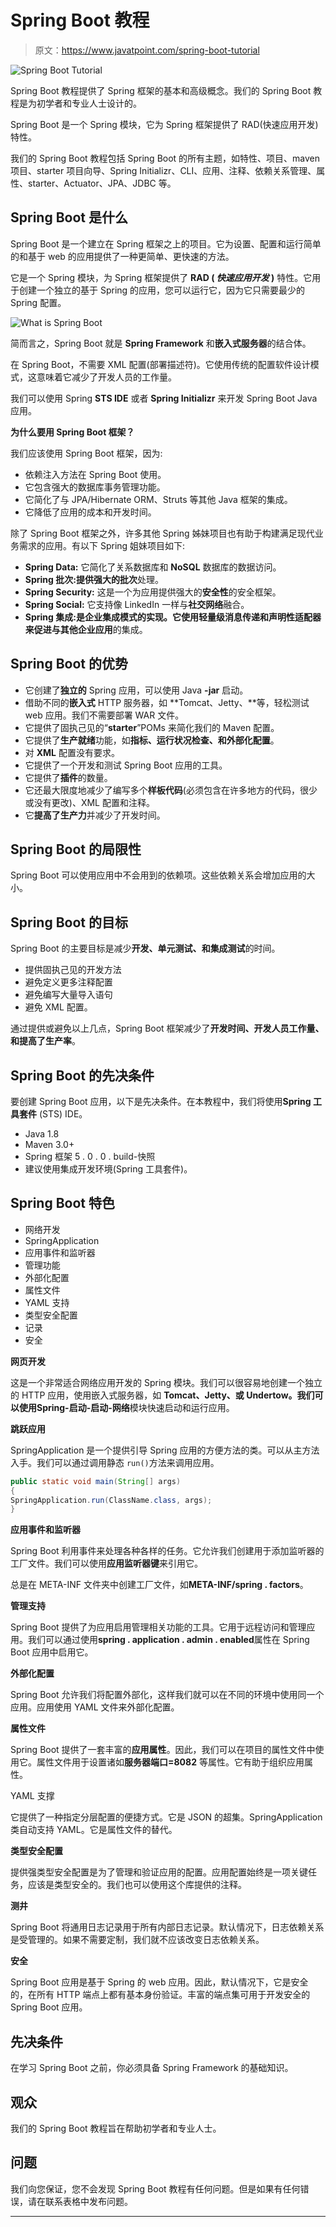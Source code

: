 # Spring Boot 教程

> 原文：<https://www.javatpoint.com/spring-boot-tutorial>

![Spring Boot Tutorial](../img/d029ad1cfd1bac334d4a88e4aa729e31.png)

Spring Boot 教程提供了 Spring 框架的基本和高级概念。我们的 Spring Boot 教程是为初学者和专业人士设计的。

Spring Boot 是一个 Spring 模块，它为 Spring 框架提供了 RAD(快速应用开发)特性。

我们的 Spring Boot 教程包括 Spring Boot 的所有主题，如特性、项目、maven 项目、starter 项目向导、Spring Initializr、CLI、应用、注释、依赖关系管理、属性、starter、Actuator、JPA、JDBC 等。

## Spring Boot 是什么

Spring Boot 是一个建立在 Spring 框架之上的项目。它为设置、配置和运行简单的和基于 web 的应用提供了一种更简单、更快速的方法。

它是一个 Spring 模块，为 Spring 框架提供了 **RAD ( *快速应用开发* )** 特性。它用于创建一个独立的基于 Spring 的应用，您可以运行它，因为它只需要最少的 Spring 配置。

![What is Spring Boot](../img/e1292e396e167a88b85c841b64f9cba8.png)

简而言之，Spring Boot 就是 **Spring Framework** 和**嵌入式服务器**的结合体。

在 Spring Boot，不需要 XML 配置(部署描述符)。它使用传统的配置软件设计模式，这意味着它减少了开发人员的工作量。

我们可以使用 Spring **STS IDE** 或者 **Spring Initializr** 来开发 Spring Boot Java 应用。

**为什么要用 Spring Boot 框架？**

我们应该使用 Spring Boot 框架，因为:

*   依赖注入方法在 Spring Boot 使用。
*   它包含强大的数据库事务管理功能。
*   它简化了与 JPA/Hibernate ORM、Struts 等其他 Java 框架的集成。
*   它降低了应用的成本和开发时间。

除了 Spring Boot 框架之外，许多其他 Spring 姊妹项目也有助于构建满足现代业务需求的应用。有以下 Spring 姐妹项目如下:

*   **Spring Data:** 它简化了关系数据库和 **NoSQL** 数据库的数据访问。
*   **Spring 批次:**提供强大的**批次**处理。
*   **Spring Security:** 这是一个为应用提供强大的**安全性**的安全框架。
*   **Spring Social:** 它支持像 LinkedIn 一样与**社交网络**融合。
*   **Spring 集成:**是企业集成模式的实现。它使用轻量级消息传递和声明性适配器来促进与其他**企业应用**的集成。

## Spring Boot 的优势

*   它创建了**独立的** Spring 应用，可以使用 Java **-jar** 启动。
*   借助不同的**嵌入式** HTTP 服务器，如 **Tomcat、Jetty、**等，轻松测试 web 应用。我们不需要部署 WAR 文件。
*   它提供了固执己见的“**starter**”POMs 来简化我们的 Maven 配置。
*   它提供了**生产就绪**功能，如**指标、运行状况检查、**和**外部化配置**。
*   对 **XML** 配置没有要求。
*   它提供了一个开发和测试 Spring Boot 应用的工具。
*   它提供了**插件**的数量。
*   它还最大限度地减少了编写多个**样板代码**(必须包含在许多地方的代码，很少或没有更改)、XML 配置和注释。
*   它**提高了生产力**并减少了开发时间。

## Spring Boot 的局限性

Spring Boot 可以使用应用中不会用到的依赖项。这些依赖关系会增加应用的大小。

## Spring Boot 的目标

Spring Boot 的主要目标是减少**开发、单元测试、**和**集成测试**的时间。

*   提供固执己见的开发方法
*   避免定义更多注释配置
*   避免编写大量导入语句
*   避免 XML 配置。

通过提供或避免以上几点，Spring Boot 框架减少了**开发时间、开发人员工作量、**和**提高了生产率**。

## Spring Boot 的先决条件

要创建 Spring Boot 应用，以下是先决条件。在本教程中，我们将使用**Spring 工具套件** (STS) IDE。

*   Java 1.8
*   Maven 3.0+
*   Spring 框架 5 . 0 . 0 . build-快照
*   建议使用集成开发环境(Spring 工具套件)。

## Spring Boot 特色

*   网络开发
*   SpringApplication
*   应用事件和监听器
*   管理功能
*   外部化配置
*   属性文件
*   YAML 支持
*   类型安全配置
*   记录
*   安全

**网页开发**

这是一个非常适合网络应用开发的 Spring 模块。我们可以很容易地创建一个独立的 HTTP 应用，使用嵌入式服务器，如 **Tomcat、Jetty、**或 Undertow。我们可以使用**Spring-启动-启动-网络**模块快速启动和运行应用。

**跳跃应用**

SpringApplication 是一个提供引导 Spring 应用的方便方法的类。可以从主方法入手。我们可以通过调用静态 `run()`方法来调用应用。

```java
public static void main(String[] args)
{  
SpringApplication.run(ClassName.class, args);  
}

```

**应用事件和监听器**

Spring Boot 利用事件来处理各种各样的任务。它允许我们创建用于添加监听器的工厂文件。我们可以使用**应用监听器键**来引用它。

总是在 META-INF 文件夹中创建工厂文件，如**META-INF/spring . factors**。

**管理支持**

Spring Boot 提供了为应用启用管理相关功能的工具。它用于远程访问和管理应用。我们可以通过使用**spring . application . admin . enabled**属性在 Spring Boot 应用中启用它。

**外部化配置**

Spring Boot 允许我们将配置外部化，这样我们就可以在不同的环境中使用同一个应用。应用使用 YAML 文件来外部化配置。

**属性文件**

Spring Boot 提供了一套丰富的**应用属性**。因此，我们可以在项目的属性文件中使用它。属性文件用于设置诸如**服务器端口=8082** 等属性。它有助于组织应用属性。

YAML 支撑

它提供了一种指定分层配置的便捷方式。它是 JSON 的超集。SpringApplication 类自动支持 YAML。它是属性文件的替代。

**类型安全配置**

提供强类型安全配置是为了管理和验证应用的配置。应用配置始终是一项关键任务，应该是类型安全的。我们也可以使用这个库提供的注释。

**测井**

Spring Boot 将通用日志记录用于所有内部日志记录。默认情况下，日志依赖关系是受管理的。如果不需要定制，我们就不应该改变日志依赖关系。

**安全**

Spring Boot 应用是基于 Spring 的 web 应用。因此，默认情况下，它是安全的，在所有 HTTP 端点上都有基本身份验证。丰富的端点集可用于开发安全的 Spring Boot 应用。

## 先决条件

在学习 Spring Boot 之前，你必须具备 Spring Framework 的基础知识。

## 观众

我们的 Spring Boot 教程旨在帮助初学者和专业人士。

## 问题

我们向您保证，您不会发现 Spring Boot 教程有任何问题。但是如果有任何错误，请在联系表格中发布问题。

* * *